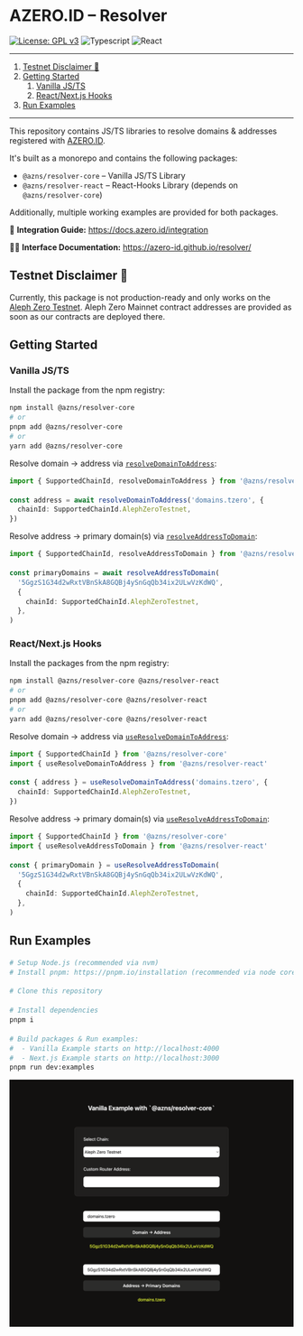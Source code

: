# AZERO.ID – Resolver

[![License: GPL v3](https://img.shields.io/badge/License-GPLv3-blue.svg)](https://www.gnu.org/licenses/gpl-3.0)
![Typescript](https://img.shields.io/badge/TypeScript-red)
![React](https://img.shields.io/badge/React-gray)

---

1. [Testnet Disclaimer 🚨](#testnet-disclaimer-)
2. [Getting Started](#getting-started)
   1. [Vanilla JS/TS](#vanilla-jsts)
   2. [React/Next.js Hooks](#reactnextjs-hooks)
3. [Run Examples](#run-examples)

---

This repository contains JS/TS libraries to resolve domains & addresses registered with [AZERO.ID](https://azero.id).

It's built as a monorepo and contains the following packages:

- `@azns/resolver-core` – Vanilla JS/TS Library
- `@azns/resolver-react` – React-Hooks Library (depends on `@azns/resolver-core`)

Additionally, multiple working examples are provided for both packages.

📃 **Integration Guide:** https://docs.azero.id/integration

👩‍💻 **Interface Documentation:** https://azero-id.github.io/resolver/

## Testnet Disclaimer 🚨

Currently, this package is not production-ready and only works on the [Aleph Zero Testnet](https://testnet.alephzero.org/). Aleph Zero Mainnet contract addresses are provided as soon as our contracts are deployed there.

## Getting Started

### Vanilla JS/TS

Install the package from the npm registry:

```bash
npm install @azns/resolver-core
# or
pnpm add @azns/resolver-core
# or
yarn add @azns/resolver-core
```

Resolve domain → address via [`resolveDomainToAddress`](https://azero-id.github.io/resolver/functions/_azns_resolver_core.resolveDomainToAddress.html):

```ts
import { SupportedChainId, resolveDomainToAddress } from '@azns/resolver-core'

const address = await resolveDomainToAddress('domains.tzero', {
  chainId: SupportedChainId.AlephZeroTestnet,
})
```

Resolve address → primary domain(s) via [`resolveAddressToDomain`](https://azero-id.github.io/resolver/functions/_azns_resolver_core.resolveAddressToDomain.html):

```ts
import { SupportedChainId, resolveAddressToDomain } from '@azns/resolver-core'

const primaryDomains = await resolveAddressToDomain(
  '5GgzS1G34d2wRxtVBnSkA8GQBj4ySnGqQb34ix2ULwVzKdWQ',
  {
    chainId: SupportedChainId.AlephZeroTestnet,
  },
)
```

### React/Next.js Hooks

Install the packages from the npm registry:

```bash
npm install @azns/resolver-core @azns/resolver-react
# or
pnpm add @azns/resolver-core @azns/resolver-react
# or
yarn add @azns/resolver-core @azns/resolver-react
```

Resolve domain → address via [`useResolveDomainToAddress`](https://azero-id.github.io/resolver/functions/_azns_resolver_react.useResolveDomainToAddress.html):

```ts
import { SupportedChainId } from '@azns/resolver-core'
import { useResolveDomainToAddress } from '@azns/resolver-react'

const { address } = useResolveDomainToAddress('domains.tzero', {
  chainId: SupportedChainId.AlephZeroTestnet,
})
```

Resolve address → primary domain(s) via [`useResolveAddressToDomain`](https://azero-id.github.io/resolver/functions/_azns_resolver_react.useResolveAddressToDomain.html):

```ts
import { SupportedChainId } from '@azns/resolver-core'
import { useResolveAddressToDomain } from '@azns/resolver-react'

const { primaryDomain } = useResolveAddressToDomain(
  '5GgzS1G34d2wRxtVBnSkA8GQBj4ySnGqQb34ix2ULwVzKdWQ',
  {
    chainId: SupportedChainId.AlephZeroTestnet,
  },
)
```

## Run Examples

```bash
# Setup Node.js (recommended via nvm)
# Install pnpm: https://pnpm.io/installation (recommended via node corepack)

# Clone this repository

# Install dependencies
pnpm i

# Build packages & Run examples:
#  - Vanilla Example starts on http://localhost:4000
#  - Next.js Example starts on http://localhost:3000
pnpm run dev:examples
```

<p align="middle">
  <img src="vanilla-example.png" width="600" height="auto" alt="Vanilla Example with `@azns/resolver-core`" />
</p>
